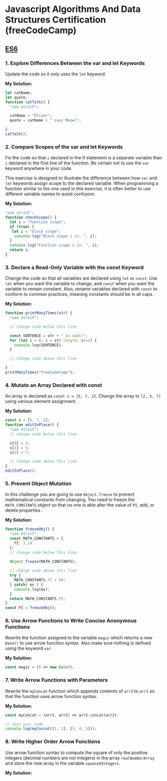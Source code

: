 # Javascript Algorithms And Data Structures Certification (freeCodeCamp)

## [ES6](https://learn.freecodecamp.org/javascript-algorithms-and-data-structures/es6/)

### 1. Explore Differences Between the var and let Keywords

Update the code so it only uses the `let` keyword.

**My Solution:**
```javascript
let catName;
let quote;
function catTalk() {
  "use strict";

  catName = "Oliver";
  quote = catName + " says Meow!";

}
catTalk();
```

### 2. Compare Scopes of the var and let Keywords

Fix the code so that `i` declared in the if statement is a separate variable than `i` declared in the first line of the function. Be certain not to use the `var` keyword anywhere in your code.

This exercise is designed to illustrate the difference between how `var` and `let` keywords assign scope to the declared variable. When programming a function similar to the one used in this exercise, it is often better to use different variable names to avoid confusion.

**My Solution:**
```javascript
'use strict';
function checkScope() {
  let i = "function scope";
  if (true) {
   let i = "block scope";
    console.log("Block scope i is: ", i);
  }
  console.log("Function scope i is: ", i);
  return i;
}
```

### 3. Declare a Read-Only Variable with the const Keyword

Change the code so that all variables are declared using `let` or `const`. Use `let` when you want the variable to change, and `const` when you want the variable to remain constant. Also, rename variables declared with `const` to conform to common practices, meaning constants should be in all caps.

**My Solution:**
```javascript
function printManyTimes(str) {
  "use strict";

  // change code below this line

  const SENTENCE = str + " is cool!";
  for (let i = 0; i < str.length; i+=2) {
    console.log(SENTENCE);
  }

  // change code above this line

}
printManyTimes("freeCodeCamp");
```

### 4. Mutate an Array Declared with const

An array is declared as `const s = [5, 7, 2]`. Change the array to `[2, 5, 7]` using various element assignment.

**My Solution:**
```javascript
const s = [5, 7, 2];
function editInPlace() {
  "use strict";
  // change code below this line

  s[0] = 2;
  s[1] = 5;
  s[2] = 7;

  // change code above this line
}
editInPlace();
```

### 5. Prevent Object Mutation

In this challenge you are going to use `Object.freeze` to prevent mathematical constants from changing. You need to freeze the `MATH_CONSTANTS` object so that no one is able alter the value of `PI`, add, or delete properties .

**My Solution:**
```javascript
function freezeObj() {
  "use strict";
  const MATH_CONSTANTS = {
    PI: 3.14
  };
  // change code below this line
  
  Object.freeze(MATH_CONSTANTS);

  // change code above this line
  try {
    MATH_CONSTANTS.PI = 99;
  } catch( ex ) {
    console.log(ex);
  }
  return MATH_CONSTANTS.PI;
}
const PI = freezeObj();
```

### 6. Use Arrow Functions to Write Concise Anonymous Functions

Rewrite the function assigned to the variable `magic` which returns a new `Date()` to use arrow function syntax. Also make sure nothing is defined using the keyword `var`.

**My Solution:**
```javascript
const magic = () => new Date();
```

### 7. Write Arrow Functions with Parameters

Rewrite the `myConcat` function which appends contents of `arr2` to `arr1` so that the function uses arrow function syntax.

**My Solution:**
```javascript
const myConcat = (arr1, arr2) => arr1.concat(arr2);

// test your code
console.log(myConcat([1, 2], [3, 4, 5]));
```

### 8. Write Higher Order Arrow Functions

Use arrow function syntax to compute the square of only the positive integers (decimal numbers are not integers) in the array `realNumberArray` and store the new array in the variable `squaredIntegers`.

**My Solution:**
```javascript

```
